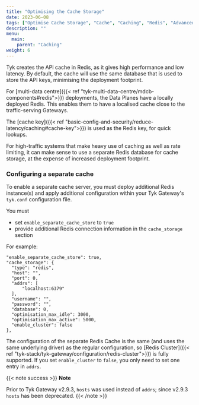 ```yaml
---
title: "Optimising the Cache Storage"
date: 2023-06-08
tags: ["Optimise Cache Storage", "Cache", "Caching", "Redis", "Advanced"]
description: ""
menu:
  main:
    parent: "Caching"
weight: 6
---
```


Tyk creates the API cache in Redis, as it gives high performance and low latency. By default, the cache will use the same database that is used to store the API keys, minimising the deployment footprint.

For [multi-data centre]({{< ref "tyk-multi-data-centre/mdcb-components#redis">}}) deployments, the Data Planes have a locally deployed Redis. This enables them to have a localised cache close to the traffic-serving Gateways.

The [cache key]({{< ref "basic-config-and-security/reduce-latency/caching#cache-key">}}) is used as the Redis key, for quick lookups.

For high-traffic systems that make heavy use of caching as well as rate limiting, it can make sense to use a separate Redis database for cache storage, at the expense of increased deployment footprint.

### Configuring a separate cache
To enable a separate cache server, you must deploy additional Redis instance(s) and apply additional configuration within your Tyk Gateway's `tyk.conf` configuration file.

You must
 - set `enable_separate_cache_store` to `true`
 - provide additional Redis connection information in the `cache_storage` section

For example:
```{.copyWrapper}
"enable_separate_cache_store": true,
"cache_storage": {
  "type": "redis",
  "host": "",
  "port": 0,
  "addrs": [
      "localhost:6379"
  ],
  "username": "",
  "password": "",
  "database": 0,
  "optimisation_max_idle": 3000,
  "optimisation_max_active": 5000,
  "enable_cluster": false
},
```

The configuration of the separate Redis Cache is the same (and uses the same underlying driver) as the regular configuration, so [Redis Cluster]({{< ref "tyk-stack/tyk-gateway/configuration/redis-cluster">}}) is fully supported. If you set `enable_cluster` to `false`, you only need to set one entry in `addrs`.

{{< note success >}}
**Note**  

Prior to Tyk Gateway v2.9.3, `hosts` was used instead of `addrs`; since v2.9.3 `hosts` has been deprecated.
{{< /note >}}

